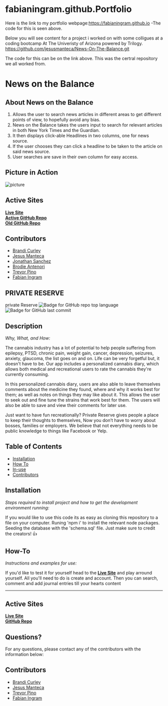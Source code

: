 # fabianingram.github.Portfolio
Here is the link to my portfolio webpage:https://fabianingram.github.io 
-The code for this is seen above.

Below you will see content for a project i worked on with some colligues at a coding bootcamp At The Univeristy of Arizona powered by Trilogy.
https://github.com/jesusmanteca/News-On-The-Balance.git

The code for this can be on the link above. This was the certral repository we all worked from.

# News on the Balance  
  
## About News on the Balance  
1. Allows the user to search news articles in different areas to get different points of view, to hopefully avoid any bias.  
2. News on the Balance takes the users input to search for relevant articles in both New York Times and the Guardian.  
3. It then displays click-able Headlines in two columns, one for news source.  
4. If the user chooses they can click a headline to be taken to the article on said news source.  
5. User searches are save in their own column for easy access.
  
## Picture in Action  
![picture]( https://raw.githubusercontent.com/jesusmanteca/News-On-The-Balance/master/assets/images/styledwebpageNOTB.png)
## Active Sites 
[**Live Site**](https://jesusmanteca.github.io/News-On-The-Balance/)  
[**Active GitHub Repo**](https://github.com/jesusmanteca/News-On-The-Balance)  
[**Old GitHub Repo**](https://github.com/jesusmanteca/colab-app)  
  
## Contributors
* [Brandi Curley](https://github.com/galacticnative)  
* [Jesus Manteca](https://github.com/jesusmanteca)  
* [Jonathan Sanchez](https://github.com/J-sanchez)  
* [Brodie Antenori](https://github.com/antenorib1)  
* [Trevor Pino](https://github.com/TPino92)  
* [Fabian Ingram](https://github.com/fabianingram)


## PRIVATE RESERVE
private Reserve
  ![Badge for GitHub repo top language](https://img.shields.io/github/languages/top/Tpino92/Readme-Maker?style=flat&logo=appveyor) ![Badge for GitHub last commit](https://img.shields.io/github/last-commit/Tpino92/Readme-Maker?style=flat&logo=appveyor)

## Description 
  
  *Why, What, and How:* 
  
  The cannabis industry has a lot of potential to help people suffering from epilepsy, PTSD, chronic pain, weight gain, cancer, depression, seizures, anxiety, glaucoma, the list goes on and on. Life can be very forgetful but, it doesn't have to be. Our app includes a personalized cannabis diary, which allows both medical and recreational users to rate the cannabis they're currently consuming. 

In this personalized cannabis diary, users are also able to leave themselves comments about the medicine they found, where and why it works best for them; as well as notes on things they may like about it. This allows the user to seek out and fine tune the strains that work best for them. The users will also be able to save and view their comments for later use. 

Just want to have fun recreationally? 
Private Reserve gives people a place to keep their thoughts to themselves, Now you don’t have to worry about bosses, families or employers. We believe that not everything needs to be public knowledge to things like Facebook or Yelp.   

  ## Table of Contents
  * [Installation](#installation)
  * [How To](#how-to)
  * [In-use](#in-use)  
  * [Contributors](#contributors)
  
  
  ## Installation
  
  *Steps required to install project and how to get the development environment running:*
  
  If you would like to use this code its as easy as cloning this repository to a file on your computer. Runing 'npm i' to install the relevant node packages. Seeding the database with the 'schema.sql' file. Just make sure to credit the creators! 👍
  
  ## How-To 
  
  *Instructions and examples for use:*
  
  If you'd like to test it for yourself head to the [**Live Site**](https://obscure-cove-36740.herokuapp.com/) and play arround yourself. All you'll need to do is create and account. Then you can search, comment and add journal entries till your hearts content
  
  
  
  
  ---
  ## Active Sites 
  [**Live Site**](https://obscure-cove-36740.herokuapp.com/)  
  [**GitHub Repo**](https://github.com/TPino92/private-reserve) 
  
  ## Questions?
  
  For any questions, please contact any of the contributors with the information below:

  ## Contributors
* [Brandi Curley](https://github.com/galacticnative)  
* [Jesus Manteca](https://github.com/jesusmanteca)  
* [Trevor Pino](https://github.com/TPino92)  
* [Fabian Ingram](https://github.com/fabianingram)
